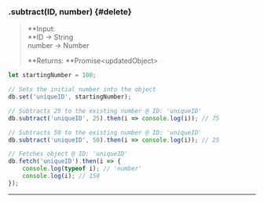 ### .subtract\(ID, number\) {#delete}

> **Input:                                    
>    **ID -&gt; String  
>    number -&gt; Number
>
> **Returns: **Promise&lt;updatedObject&gt;

```js
let startingNumber = 100;

// Sets the initial number into the object
db.set('uniqueID', startingNumber);

// Subtracts 25 to the existing number @ ID: 'uniqueID'
db.subtract('uniqueID', 25).then(i => console.log(i)); // 75

// Subtracts 50 to the existing number @ ID: 'uniqueID'
db.subtract('uniqueID', 50).then(i => console.log(i)); // 25

// Fetches object @ ID: 'uniqueID'
db.fetch('uniqueID').then(i => {
    console.log(typeof i); // 'number'
    console.log(i); // 150
});
```

---



